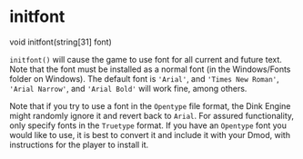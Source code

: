 # initfont

<Prototype>void initfont(string[31] font)</Prototype>

`initfont()` will cause the game to use font for all current and future text. Note that the font must be installed as a normal font (in the Windows/Fonts folder on Windows). The default font is `'Arial'`, and `'Times New Roman'`, `'Arial Narrow'`, and `'Arial Bold'` will work fine, among others.

Note that if you try to use a font in the `Opentype` file format, the Dink Engine might randomly ignore it and revert back to `Arial`. 
For assured functionality, only specify fonts in the `Truetype` format. If you have an `Opentype` font you would like to use, it is best to convert it and include it with your Dmod, with instructions for the player to install it.
